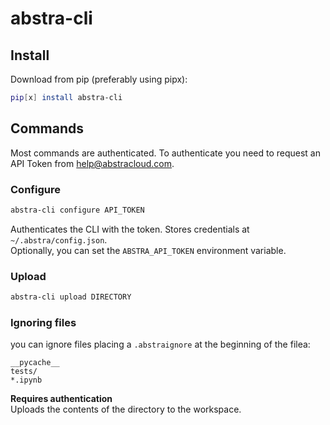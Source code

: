 # abstra-cli

## Install
Download from pip (preferably using pipx):
```sh
pip[x] install abstra-cli
```



## Commands

Most commands are authenticated. To authenticate you need to request an API Token from [help@abstracloud.com](help@abstracloud.com).

### Configure
``` sh
abstra-cli configure API_TOKEN
```
Authenticates the CLI with the token. Stores credentials at `~/.abstra/config.json`.  
Optionally, you can set the `ABSTRA_API_TOKEN` environment variable.

### Upload
``` sh
abstra-cli upload DIRECTORY
```

### Ignoring files

you can ignore files placing a `.abstraignore` at the beginning of the filea:
```
__pycache__
tests/
*.ipynb
```

**Requires authentication**  
Uploads the contents of the directory to the workspace. 
